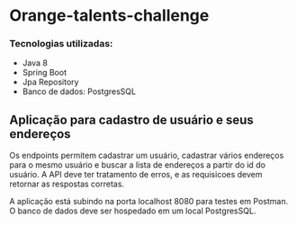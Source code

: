 # Orange-talents-challenge

### Tecnologias utilizadas: 
  - Java 8
  - Spring Boot
  - Jpa Repository
  - Banco de dados: PostgresSQL

## Aplicação para cadastro de usuário e seus endereços

Os endpoints permitem cadastrar um usuário, cadastrar vários endereços para o mesmo usuário e buscar a lista de endereços a partir do id do usuário.
A API deve ter tratamento de erros, e as requisicoes devem retornar as respostas corretas.<br>

A aplicação está subindo na porta localhost 8080 para testes em Postman.<br>
O banco de dados deve ser hospedado em um local PostgresSQL.<br>




